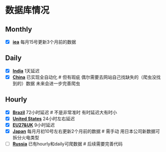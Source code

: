 # 数据库情况

## Monthly
- [x] **[iea](./data/#global_rf/iea)** 每月15号更新3个月前的数据
## Daily
- [x] **[India](./data/asia/india)** 1天延迟
- [x] **[China](./data/asia/china)** 已实现全自动化 # 但有瑕疵 偶尔需要去网站自己找缺失的（爬虫没找到的）数据 未来会进一步完善爬虫
## Hourly
- [x] **[Brazil](./data/s_america/brazil)** 72小时延迟 # 不是非常准时 有时延迟大有时小
- [x] **[United States](./data/n_america/us)** 24小时左右延迟
- [x] **[EU27&UK](./data/europe/eu27_uk)** 9小时延迟
- [x] **[Japan](./data/asia/japan)** 每月月初10号左右更新2个月前的数据 # 需手动 用日本公司新数据可拆分火电类型
- [ ] **[Russia](./data/europe/russia)** 已有hourly和daily可爬数据 # 后续需要完善代码
